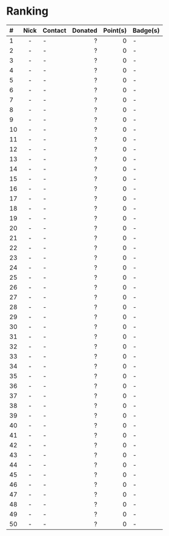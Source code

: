 # Ranking 

| # | Nick | Contact | Donated | Point(s)  | Badge(s)  |
|:---|:---:|---|---:|---:|---|
| 1 | - | - | ? | 0 | - |
| 2 | - | - | ? | 0 | - |
| 3 | - | - | ? | 0 | - |
| 4 | - | - | ? | 0 | - |
| 5 | - | - | ? | 0 | - |
| 6 | - | - | ? | 0 | - |
| 7 | - | - | ? | 0 | - |
| 8 | - | - | ? | 0 | - |
| 9 | - | - | ? | 0 | - |
| 10 | - | - | ? | 0 | - |
| 11 | - | - | ? | 0 | - |
| 12 | - | - | ? | 0 | - |
| 13 | - | - | ? | 0 | - |
| 14 | - | - | ? | 0 | - |
| 15 | - | - | ? | 0 | - |
| 16 | - | - | ? | 0 | - |
| 17 | - | - | ? | 0 | - |
| 18 | - | - | ? | 0 | - |
| 19 | - | - | ? | 0 | - |
| 20 | - | - | ? | 0 | - |
| 21 | - | - | ? | 0 | - |
| 22 | - | - | ? | 0 | - |
| 23 | - | - | ? | 0 | - |
| 24 | - | - | ? | 0 | - |
| 25 | - | - | ? | 0 | - |
| 26 | - | - | ? | 0 | - |
| 27 | - | - | ? | 0 | - |
| 28 | - | - | ? | 0 | - |
| 29 | - | - | ? | 0 | - |
| 30 | - | - | ? | 0 | - |
| 31 | - | - | ? | 0 | - |
| 32 | - | - | ? | 0 | - |
| 33 | - | - | ? | 0 | - |
| 34 | - | - | ? | 0 | - |
| 35 | - | - | ? | 0 | - |
| 36 | - | - | ? | 0 | - |
| 37 | - | - | ? | 0 | - |
| 38 | - | - | ? | 0 | - |
| 39 | - | - | ? | 0 | - |
| 40 | - | - | ? | 0 | - |
| 41 | - | - | ? | 0 | - |
| 42 | - | - | ? | 0 | - |
| 43 | - | - | ? | 0 | - |
| 44 | - | - | ? | 0 | - |
| 45 | - | - | ? | 0 | - |
| 46 | - | - | ? | 0 | - |
| 47 | - | - | ? | 0 | - |
| 48 | - | - | ? | 0 | - |
| 49 | - | - | ? | 0 | - |
| 50 | - | - | ? | 0 | - |
